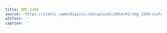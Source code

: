 ```yaml
---
title: IMG_1260
source: 'https://static.jamesdigioia.com/uploads/2014/01/img_1260-scaled.jpg'
altText: ''
caption: ''
---
```


